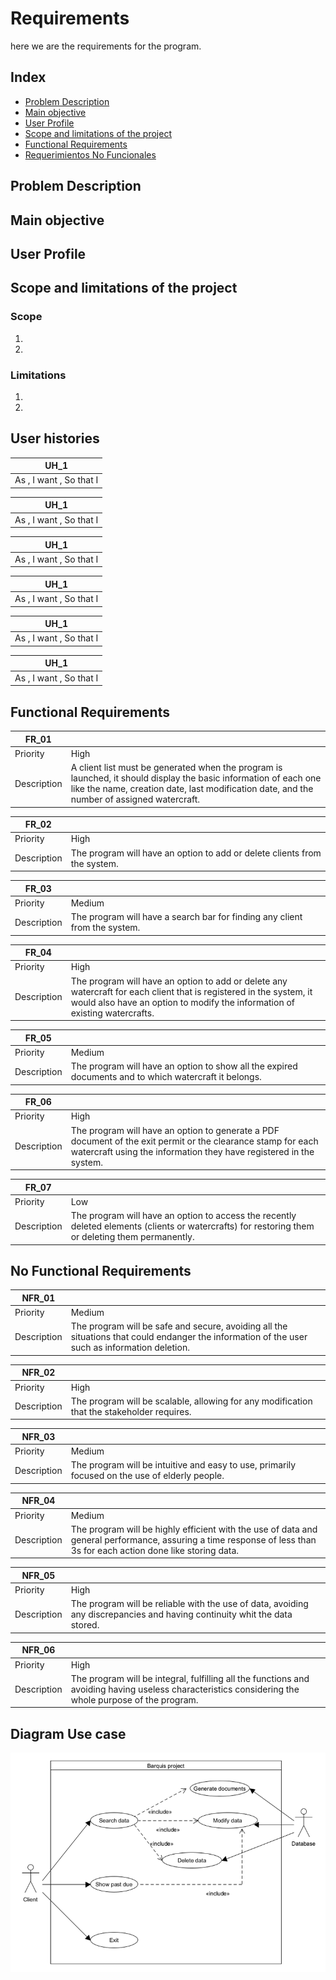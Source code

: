 # Requirements

here we are the requirements for the program.

## Index

* [Problem Description](#Item0)
* [Main objective](#Item1)
* [User Profile](#Item2)
* [Scope and limitations of the project](#Item3)
* [Functional Requirements](#Item4)
* [Requerimientos No Funcionales](#Item5)

## Problem Description



## Main objective 



<a name="Item2"></a>

## User Profile 



<a name="Item3"></a>

## Scope and limitations of the project 

### Scope 

1. 
   
2. 
   
### Limitations 

1. 
   
2. 

## User histories

| UH_1 | 
|----------|  
| As , I want , So that I  ||

| UH_1 | 
|----------|  
| As , I want , So that I  ||

| UH_1 | 
|----------|  
| As , I want , So that I  ||

| UH_1 | 
|----------|  
| As , I want , So that I  ||

| UH_1 | 
|----------|  
| As , I want , So that I  ||

| UH_1 | 
|----------|  
| As , I want , So that I  ||

## Functional Requirements

| FR_01 ||
|----------| ------ | 
| Priority | High  |
| Description | A client list must be generated when the program is launched, it should display the basic information of each one like the name, creation date, last modification date, and the number of assigned watercraft. |

| FR_02 ||
|----------| ------ | 
| Priority | High  |
| Description | The program will have an option to add or delete clients from the system. |

| FR_03 ||
|----------| ------ | 
| Priority | Medium  |
| Description | The program will have a search bar for finding any client from the system. |

| FR_04 ||
|----------| ------ | 
| Priority | High  |
| Description | The program will have an option to add or delete any watercraft for each client that is registered in the system, it would also have an option to modify the information of existing watercrafts. |

| FR_05 ||
|----------| ------ | 
| Priority | Medium  |
| Description | The program will have an option to show all the expired documents and to which watercraft it belongs. |

| FR_06 ||
|----------| ------ | 
| Priority | High  |
| Description | The program will have an option to generate a PDF document of the exit permit or the clearance stamp for each watercraft using the information they have registered in the system. |

| FR_07 ||
|----------| ------ | 
| Priority | Low |
| Description | The program will have an option to access the recently deleted elements (clients or watercrafts) for restoring them or deleting them permanently. |

## No Functional Requirements

| NFR_01 ||
|----------| ------ | 
| Priority | Medium  |
| Description | The program will be safe and secure, avoiding all the situations that could endanger the information of the user such as information deletion. |

| NFR_02 ||
|----------| ------ | 
| Priority | High  |
| Description | The program will be scalable, allowing for any modification that the stakeholder requires. |

| NFR_03 ||
|----------| ------ | 
| Priority | Medium  |
| Description | The program will be intuitive and easy to use, primarily focused on the use of elderly people. |

| NFR_04 ||
|----------| ------ | 
| Priority | Medium  |
| Description | The program will be highly efficient with the use of data and general performance, assuring a time response of less than 3s for each action done like storing data. |

| NFR_05 ||
|----------| ------ | 
| Priority | High  |
| Description | The program will be reliable with the use of data, avoiding any discrepancies and having continuity whit the data stored. |

| NFR_06 ||
|----------| ------ | 
| Priority | High  |
| Description | The program will be integral, fulfilling all the functions and avoiding having useless characteristics considering the whole purpose of the program. |

## Diagram Use case
![Diagram](/Media/UseCaseDiagramBarquis.png)
